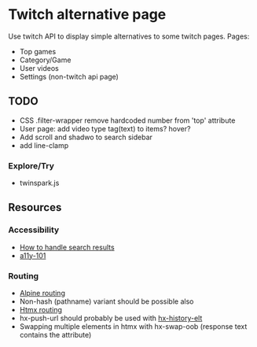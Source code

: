 # Twitch alternative page
Use twitch API to display simple alternatives to some twitch pages.
Pages:
* Top games
* Category/Game
* User videos
* Settings (non-twitch api page)


## TODO
* CSS .filter-wrapper remove hardcoded number from 'top' attribute
* User page: add video type tag(text) to items? hover?
* Add scroll and shadwo to search sidebar
* add line-clamp

### Explore/Try
* twinspark.js

## Resources

### Accessibility
* [How to handle search results](https://www.sajari.com/blog/wcag-compliance-guide)
* [a11y-101](https://a11y-101.com)

### Routing
* [Alpine routing](https://github.com/alpinejs/alpine/issues/306#issuecomment-627400322)
* Non-hash (pathname) variant should be possible also
* [Htmx routing](https://htmx.org/attributes/hx-push-url/)
* hx-push-url should probably be used with [hx-history-elt](https://htmx.org/attributes/hx-history-elt/)
* Swapping multiple elements in htmx with hx-swap-oob (response text contains the attribute)
